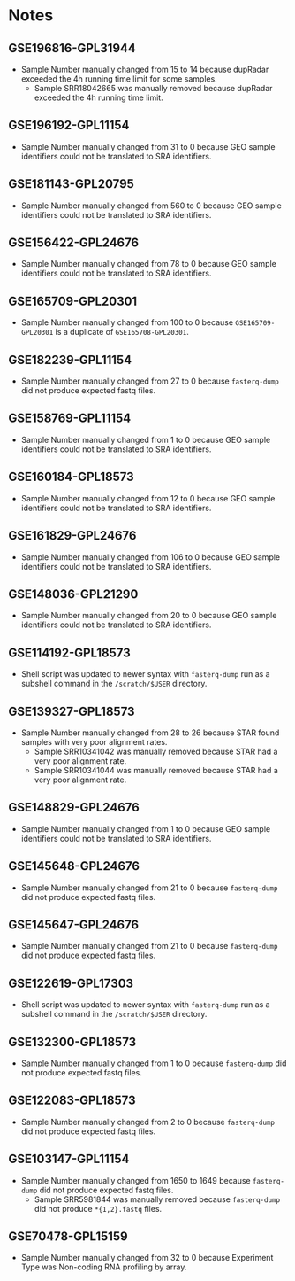 # Notes

## GSE196816-GPL31944
* Sample Number manually changed from 15 to 14 because dupRadar exceeded the 4h running time limit for some samples.
  - Sample SRR18042665 was manually removed because dupRadar exceeded the 4h running time limit.

## GSE196192-GPL11154
* Sample Number manually changed from 31 to 0 because GEO sample identifiers could not be translated to SRA identifiers.

## GSE181143-GPL20795
* Sample Number manually changed from 560 to 0 because GEO sample identifiers could not be translated to SRA identifiers.

## GSE156422-GPL24676
* Sample Number manually changed from 78 to 0 because GEO sample identifiers could not be translated to SRA identifiers.

## GSE165709-GPL20301
* Sample Number manually changed from 100 to 0 because `GSE165709-GPL20301` is a duplicate of `GSE165708-GPL20301`.

## GSE182239-GPL11154
* Sample Number manually changed from 27 to 0 because `fasterq-dump` did not produce expected fastq files.

## GSE158769-GPL11154
* Sample Number manually changed from 1 to 0 because GEO sample identifiers could not be translated to SRA identifiers.

## GSE160184-GPL18573
* Sample Number manually changed from 12 to 0 because GEO sample identifiers could not be translated to SRA identifiers.

## GSE161829-GPL24676
* Sample Number manually changed from 106 to 0 because GEO sample identifiers could not be translated to SRA identifiers.

## GSE148036-GPL21290
* Sample Number manually changed from 20 to 0 because GEO sample identifiers could not be translated to SRA identifiers.

## GSE114192-GPL18573
* Shell script was updated to newer syntax with `fasterq-dump` run as a subshell command in the `/scratch/$USER` directory.

## GSE139327-GPL18573
* Sample Number manually changed from 28 to 26 because STAR found samples with very poor alignment rates.
  - Sample SRR10341042 was manually removed because STAR had a very poor alignment rate.
  - Sample SRR10341044 was manually removed because STAR had a very poor alignment rate.

## GSE148829-GPL24676
* Sample Number manually changed from 1 to 0 because GEO sample identifiers could not be translated to SRA identifiers.

## GSE145648-GPL24676
* Sample Number manually changed from 21 to 0 because `fasterq-dump` did not produce expected fastq files.

## GSE145647-GPL24676
* Sample Number manually changed from 21 to 0 because `fasterq-dump` did not produce expected fastq files.

## GSE122619-GPL17303
* Shell script was updated to newer syntax with `fasterq-dump` run as a subshell command in the `/scratch/$USER` directory.

## GSE132300-GPL18573
* Sample Number manually changed from 1 to 0 because `fasterq-dump` did not produce expected fastq files.

## GSE122083-GPL18573
* Sample Number manually changed from 2 to 0 because `fasterq-dump` did not produce expected fastq files.

## GSE103147-GPL11154
* Sample Number manually changed from 1650 to 1649 because `fasterq-dump` did not produce expected fastq files.
  - Sample SRR5981844 was manually removed because `fasterq-dump` did not produce `*{1,2}.fastq` files.

## GSE70478-GPL15159
* Sample Number manually changed from 32 to 0 because Experiment Type was Non-coding RNA profiling by array.
